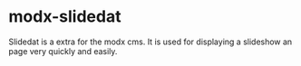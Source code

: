 modx-slidedat
=============

Slidedat is a extra for the modx cms. It is used for displaying a slideshow an page very quickly and easily.
